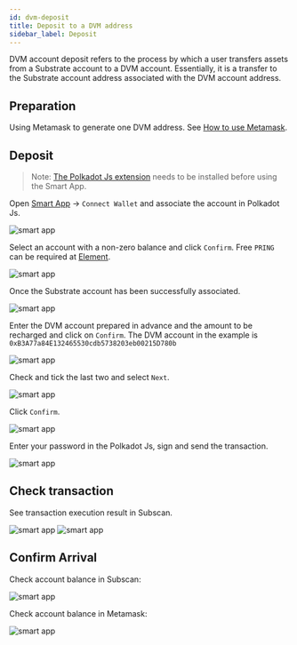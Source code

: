 ```yaml
---
id: dvm-deposit
title: Deposit to a DVM address
sidebar_label: Deposit
---
```


DVM account deposit refers to the process by which a user transfers assets from a Substrate account to a DVM account. Essentially, it is a transfer to the Substrate account address associated with the DVM account address.

## Preparation

Using Metamask to generate one DVM address. See [How to use Metamask](dvm-metamask).

## Deposit

> Note: [The Polkadot Js extension](https://polkadot.js.org/extension/) needs to be installed before using the Smart App.

Open [Smart App](https://smart.darwinia.network/) -> `Connect Wallet` and associate the account in Polkadot Js.

![smart app](assets/dvm/smart-app/deposit/00.png)

Select an account with a non-zero balance and click `Confirm`. Free `PRING` can be required at [Element](https://app.element.io/?pk_vid=6961ca0f7c45f8bf16052310122d2437#/room/#darwinia:matrix.org).

![smart app](assets/dvm/smart-app/deposit/06.png)

Once the Substrate account has been successfully associated.

![smart app](assets/dvm/smart-app/deposit/07.png)

Enter the DVM account prepared in advance and the amount to be recharged and click on `Confirm`. The DVM account in the example is `0xB3A77a84E132465530cdb5738203eb00215D780b`

![smart app](assets/dvm/smart-app/deposit/01.png)

Check and tick the last two and select `Next`. 

![smart app](assets/dvm/smart-app/deposit/08.png)

Click `Confirm`.

![smart app](assets/dvm/smart-app/deposit/09.png)

Enter your password in the Polkadot Js, sign and send the transaction.

![smart app](assets/dvm/smart-app/deposit/10.png)

## Check transaction

See transaction execution result in Subscan.

![smart app](assets/dvm/smart-app/deposit/02.png)
![smart app](assets/dvm/smart-app/deposit/03.png)

## Confirm Arrival

Check account balance in Subscan:

![smart app](assets/dvm/smart-app/deposit/04.png)

Check account balance in Metamask:

![smart app](assets/dvm/smart-app/deposit/05.png)

